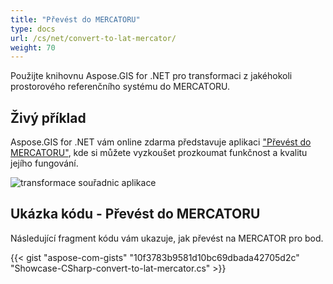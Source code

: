 ```yaml
---
title: "Převést do MERCATORU"
type: docs
url: /cs/net/convert-to-lat-mercator/
weight: 70
---
```


Použijte knihovnu Aspose.GIS for .NET pro transformaci z jakéhokoli prostorového referenčního systému do MERCATORU.

## **Živý příklad**

Aspose.GIS for .NET vám online zdarma představuje aplikaci ["Převést do MERCATORU"](https://products.aspose.app/gis/transformation/convert-to-lat-mercator), kde si můžete vyzkoušet prozkoumat funkčnost a kvalitu jejího fungování.

![transformace souřadnic aplikace](transform-coordinates.png)

## **Ukázka kódu - Převést do MERCATORU**

Následující fragment kódu vám ukazuje, jak převést na MERCATOR pro bod.

{{< gist "aspose-com-gists" "10f3783b9581d10bc69dbada42705d2c" "Showcase-CSharp-convert-to-lat-mercator.cs" >}}

